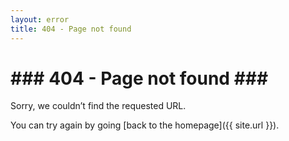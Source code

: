 ```yaml
---
layout: error
title: 404 - Page not found
---
```

### 404 - Page not found ###
====================
Sorry, we couldn’t find the requested URL. 

You can try again by going [back to the homepage]({{ site.url }}).
